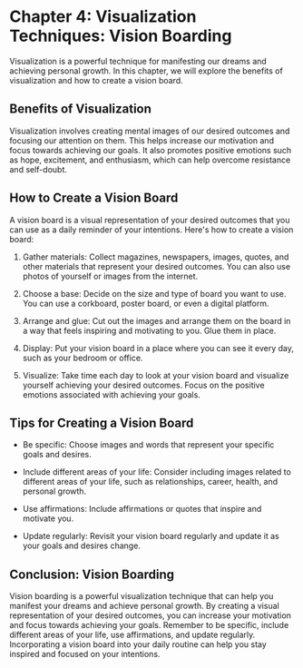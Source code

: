 Chapter 4: Visualization Techniques: Vision Boarding
====================================================

Visualization is a powerful technique for manifesting our dreams and achieving personal growth. In this chapter, we will explore the benefits of visualization and how to create a vision board.

Benefits of Visualization
-------------------------

Visualization involves creating mental images of our desired outcomes and focusing our attention on them. This helps increase our motivation and focus towards achieving our goals. It also promotes positive emotions such as hope, excitement, and enthusiasm, which can help overcome resistance and self-doubt.

How to Create a Vision Board
----------------------------

A vision board is a visual representation of your desired outcomes that you can use as a daily reminder of your intentions. Here's how to create a vision board:

1. Gather materials: Collect magazines, newspapers, images, quotes, and other materials that represent your desired outcomes. You can also use photos of yourself or images from the internet.

2. Choose a base: Decide on the size and type of board you want to use. You can use a corkboard, poster board, or even a digital platform.

3. Arrange and glue: Cut out the images and arrange them on the board in a way that feels inspiring and motivating to you. Glue them in place.

4. Display: Put your vision board in a place where you can see it every day, such as your bedroom or office.

5. Visualize: Take time each day to look at your vision board and visualize yourself achieving your desired outcomes. Focus on the positive emotions associated with achieving your goals.

Tips for Creating a Vision Board
--------------------------------

* Be specific: Choose images and words that represent your specific goals and desires.

* Include different areas of your life: Consider including images related to different areas of your life, such as relationships, career, health, and personal growth.

* Use affirmations: Include affirmations or quotes that inspire and motivate you.

* Update regularly: Revisit your vision board regularly and update it as your goals and desires change.

Conclusion: Vision Boarding
---------------------------

Vision boarding is a powerful visualization technique that can help you manifest your dreams and achieve personal growth. By creating a visual representation of your desired outcomes, you can increase your motivation and focus towards achieving your goals. Remember to be specific, include different areas of your life, use affirmations, and update regularly. Incorporating a vision board into your daily routine can help you stay inspired and focused on your intentions.
